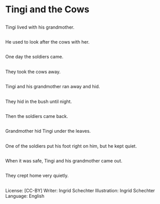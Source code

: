 # Tingi and the Cows

##
Tingi lived with his
grandmother.

##
He used to look after
the cows with her.

##
One day the soldiers
came.

##
They took the cows
away.

##
Tingi and his
grandmother ran away
and hid.

##
They hid in the bush
until night.

##
Then the soldiers
came back.

##
Grandmother hid Tingi
under the leaves.

##
One of the soldiers put
his foot right on him,
but he kept quiet.

##
When it was safe, Tingi
and his grandmother
came out.

##
They crept home very
quietly.

##
License: [CC-BY]
Writer: Ingrid Schechter
Illustration: Ingrid Schechter
Language: English
